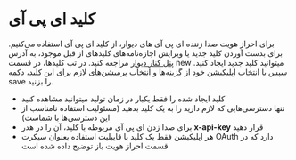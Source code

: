 # کلید ای پی آی

برای احراز هویت صدا زننده ای پی آی های دیوار، از کلید ای پی آی استفاده می‌کنیم. برای بدست آوردن کلید جدید یا ویرایش اجازه‌نامه‌های کلیدهای از قبل موجود، به آدرس [پنل کنار دیوار](https://kenar.divar.ir/admin) مراجعه کنید.
در تب کلیدها، در قسمت new میتوانید کلید جدید ایجاد کنید. سپس با انتخاب اپلیکیشن خود از گزینه‌ها و انتخاب پرمیشن‌های لازم برای این کلید، دکمه save را بزنید.


- کلید ایجاد شده را فقط یکبار در زمان تولید میتوانید مشاهده کنید
- تنها دسترسی‌هایی که لازم دارید را به یک کلید بدهید (مسئولیت استفاده نامناسب از این دسترسی‌ها با شماست)
- برای صدا زدن ای پی آی مربوطه با کلید، آن را در هدر **x-api-key** قرار دهید
- هر اپلیکیشن فقط یک کلید با قایبلیت استفاده بعنوان سیکرت OAuth دارد که در قسمت احراز هویت باز توضیح داده شده است
